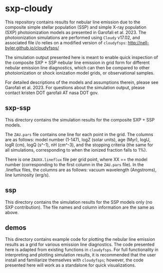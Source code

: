 # sxp-cloudy

This repository contains results for nebular line emission due to the composite simple stellar population (SSP) and simple X-ray population (SXP) photoionization models as presented in Garofali et al. 2023. The photoionization simulations are performed using ```Cloudy``` v17.02, and associated file i/o relies on a modified version of ```cloudyfsps```: http://nell-byler.github.io/cloudyfsps/

The simulation output presented here is meant to enable quick inspection of the composite SXP + SSP nebular line emission in grid form for different nebular emission line diagnostics, which can then be compared to other photoionization or shock ionization model grids, or observational samples.

For detailed descriptions of the models and assumptions therein, please see Garofali et al. 2023. For questions about the simulation output, please contact kristen DOT garofali AT nasa DOT gov.

## sxp-ssp

This directory contains the simulation results for the composite SXP + SSP models.

The ```ZAU.pars``` file contains one line for each point in the grid. The columns are as follows: model number (1-147), logZ (solar units), age (Myr), logU, logR (cm), logQ (s^-1), nH (cm^-3), and the stopping criteria (the same for all simulations, corresponding to when the ionized fraction falls to 1%).

There is one ```ZAUXX.lineflux``` file per grid point, where XX == the model number (corresponding to the first column in the ```ZAU.pars``` file). In the .lineflux files, the columns are as follows: vacuum wavelength (Angstroms), line luminosity (erg/s).

## ssp

This directory contains the simulation results for the SSP models only (no SXP contribution). The file names and column information are the same as above.

## demos

This directory contains example code for plotting the nebular line emission results as a grid for various emission line diagnostics. The code presented here is adapted from existing functions in ```cloudyfsps```. For full functionality in interpreting and plotting simulation results, it is recommended that the user install and familiarize themselves with ```cloudyfsps```; however, the code presented here will work as a standalone for quick visualizations.
